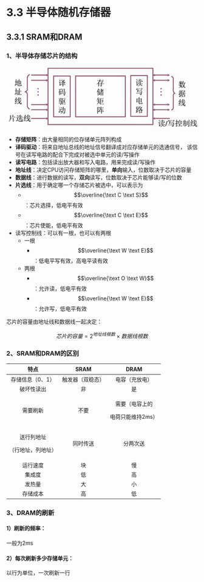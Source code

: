 # 3.3 半导体随机存储器

## 3.3.1 SRAM和DRAM

### 1、半导体存储芯片的结构

![](../.gitbook/assets/ban-dao-ti-xin-pian-jie-gou-.png)

* **存储矩阵**：由大量相同的位存储单元阵列构成
* **译码驱动**：将来自地址总线的地址信号翻译成对应存储单元的选通信号， 该信号在读写电路的配合下完成对被选中单元的读/写操作
* **读写电路**：包括读出放大器和写入电路，用来完成读/写操作
* **地址线**：决定CPU访问存储矩阵的哪里，**单向**输入，位数取决于芯片的容量
* **数据线**：进行数据的读写，**双向**读写，位数取决于芯片能够读/写的位数
* **片选线**：用于确定哪一个存储芯片被选中，可以表示为
  * $$\overline{\text C \text S}$$：芯片选择，低电平有效
  * $$\overline{\text C \text E}$$：芯片使能，低电平有效
* 读写控制线：可以有一根，也可以有两根
  * 一根
    * $$\overline{\text W \text E}$$：低电平写有效，高电平读有效
  * 两根
    * $$\overline{\text O \text W}$$：允许读，低电平有效
    * $$\overline{\text W \text E}$$：允许写，低电平有效

芯片的容量由地址线和数据线一起决定：

$$
芯片的容量 = 2^{地址线根数} \times 数据线根数
$$

### 2、SRAM和DRAM的区别

<table>
  <thead>
    <tr>
      <th style="text-align:center">&#x7279;&#x70B9;</th>
      <th style="text-align:center">SRAM</th>
      <th style="text-align:center">DRAM</th>
    </tr>
  </thead>
  <tbody>
    <tr>
      <td style="text-align:center">&#x5B58;&#x50A8;&#x4FE1;&#x606F;&#xFF08;0&#x3001;1&#xFF09;</td>
      <td style="text-align:center">&#x89E6;&#x53D1;&#x5668;&#xFF08;&#x53CC;&#x7A33;&#x6001;&#xFF09;</td>
      <td
      style="text-align:center">&#x7535;&#x5BB9;&#xFF08;&#x5145;&#x653E;&#x7535;&#xFF09;</td>
    </tr>
    <tr>
      <td style="text-align:center">&#x7834;&#x574F;&#x6027;&#x8BFB;&#x51FA;</td>
      <td style="text-align:center">&#x975E;</td>
      <td style="text-align:center">&#x662F;</td>
    </tr>
    <tr>
      <td style="text-align:center">&#x9700;&#x8981;&#x5237;&#x65B0;</td>
      <td style="text-align:center">&#x4E0D;&#x8981;</td>
      <td style="text-align:center">
        <p>&#x9700;&#x8981;&#xFF08;&#x7535;&#x5BB9;&#x4E0A;&#x7684;</p>
        <p>&#x7535;&#x8377;&#x53EA;&#x80FD;&#x7EF4;&#x6301;2ms&#xFF09;</p>
      </td>
    </tr>
    <tr>
      <td style="text-align:center">
        <p>&#x9001;&#x884C;&#x5217;&#x5730;&#x5740;</p>
        <p>&#xFF08;&#x884C;&#x5730;&#x5740;&#xFF0C;&#x5217;&#x5730;&#x5740;&#xFF09;</p>
      </td>
      <td style="text-align:center">&#x540C;&#x65F6;&#x4F20;&#x9001;</td>
      <td style="text-align:center">&#x5206;&#x4E24;&#x6B21;&#x9001;</td>
    </tr>
    <tr>
      <td style="text-align:center">&#x8FD0;&#x884C;&#x901F;&#x5EA6;</td>
      <td style="text-align:center">&#x5757;</td>
      <td style="text-align:center">&#x6162;</td>
    </tr>
    <tr>
      <td style="text-align:center">&#x96C6;&#x6210;&#x5EA6;</td>
      <td style="text-align:center">&#x4F4E;</td>
      <td style="text-align:center">&#x9AD8;</td>
    </tr>
    <tr>
      <td style="text-align:center">&#x53D1;&#x70ED;&#x91CF;</td>
      <td style="text-align:center">&#x5927;</td>
      <td style="text-align:center">&#x5C0F;</td>
    </tr>
    <tr>
      <td style="text-align:center">&#x5B58;&#x50A8;&#x6210;&#x672C;</td>
      <td style="text-align:center">&#x9AD8;</td>
      <td style="text-align:center">&#x4F4E;</td>
    </tr>
  </tbody>
</table>

### 3、DRAM的刷新

#### 1）刷新的频率：

一般为2ms

#### 2）每次刷新多少存储单元：

以行为单位，一次刷新一行

